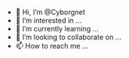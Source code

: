 - 👋 Hi, I’m @Cyborgnet
- 👀 I’m interested in ...
- 🌱 I’m currently learning ...
- 💞️ I’m looking to collaborate on ...
- 📫 How to reach me ...

<!---
Cyborgnet/Cyborgnet is a ✨ special ✨ repository because its `README.md` (this file) appears on your GitHub profile.
You can click the Preview link to take a look at your changes.
--->
